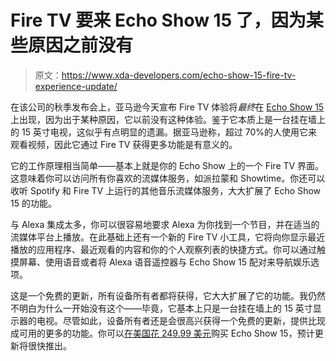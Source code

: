 # Fire TV 要来 Echo Show 15 了，因为某些原因之前没有

> 原文：<https://www.xda-developers.com/echo-show-15-fire-tv-experience-update/>

在该公司的秋季发布会上，亚马逊今天宣布 Fire TV 体验将*最终*在 [Echo Show 15](https://www.xda-developers.com/amazon-echo-show-15-with-az2-neural-edge/) 上出现，因为出于某种原因，它以前没有这种体验。鉴于它本质上是一台挂在墙上的 15 英寸电视，这似乎有点明显的遗漏。据亚马逊称，超过 70%的人使用它来观看视频，因此它通过 Fire TV 获得更多功能是有意义的。

它的工作原理相当简单——基本上就是你的 Echo Show 上的一个 Fire TV 界面。这意味着你可以访问所有你喜欢的流媒体服务，如派拉蒙和 Showtime。你还可以收听 Spotify 和 Fire TV 上运行的其他音乐流媒体服务，大大扩展了 Echo Show 15 的功能。

与 Alexa 集成太多，你可以很容易地要求 Alexa 为你找到一个节目，并在适当的流媒体平台上播放。在此基础上还有一个新的 Fire TV 小工具，它将向你显示最近播放的应用程序、最近观看的内容和你的个人观察列表的快捷方式。你可以通过触摸屏幕、使用语音或者将 Alexa 语音遥控器与 Echo Show 15 配对来导航娱乐选项。

这是一个免费的更新，所有设备所有者都将获得，它大大扩展了它的功能。我仍然不明白为什么一开始没有这个——毕竟，它基本上只是一台挂在墙上的 15 英寸显示器的电视。尽管如此，设备所有者还是会很高兴获得一个免费的更新，提供比现成可用的更多的功能。你可以[在美国花 249.99 美元](https://www.amazon.com/echo-show-15-smart-display-with-alexa/dp/B08MQLDFF6/?tag=xda-6vjps1t-20&ascsubtag=UUxdaUeUpU43828&asc_refurl=https%3A%2F%2Fwww.xda-developers.com%2Fecho-show-15-fire-tv-experience-update%2F&asc_campaign=Short-Term)购买 Echo Show 15，预计更新将很快推出。
